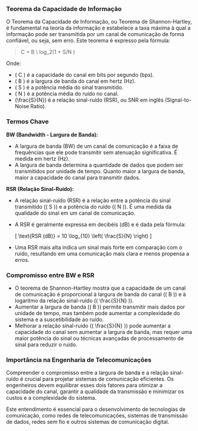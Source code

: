 ### Teorema da Capacidade de Informação

O Teorema da Capacidade de Informação, ou Teorema de Shannon-Hartley, é fundamental na teoria da informação e estabelece a taxa máxima à qual a informação pode ser transmitida por um canal de comunicação de forma confiável, ou seja, sem erro. Este teorema é expresso pela fórmula:


> C = B \ log_2(1 + S/N ) 

Onde:
- \( C \) é a capacidade do canal em bits por segundo (bps).
- \( B \) é a largura de banda do canal em hertz (Hz).
- \( S \) é a potência média do sinal transmitido.
- \( N \) é a potência média do ruído no canal.
- \(\frac{S}{N}\) é a relação sinal-ruído (RSR), ou SNR em inglês (Signal-to-Noise Ratio).

### Termos Chave

**BW (Bandwidth - Largura de Banda):**
- A largura de banda (BW) de um canal de comunicação é a faixa de frequências que ele pode transmitir sem atenuação significativa. É medida em hertz (Hz).
- A largura de banda determina a quantidade de dados que podem ser transmitidos por unidade de tempo. Quanto maior a largura de banda, maior a capacidade do canal para transmitir dados.

**RSR (Relação Sinal-Ruído):**
- A relação sinal-ruído (RSR) é a relação entre a potência do sinal transmitido (\( S \)) e a potência do ruído (\( N \)). É uma medida da qualidade do sinal em um canal de comunicação.
- A RSR é geralmente expressa em decibéis (dB) e é dada pela fórmula:

  \[ \text{RSR (dB)} = 10 \log_{10} \left( \frac{S}{N} \right) \]

- Uma RSR mais alta indica um sinal mais forte em comparação com o ruído, resultando em uma comunicação mais clara e menos propensa a erros.

### Compromisso entre BW e RSR

- O teorema de Shannon-Hartley mostra que a capacidade de um canal de comunicação é proporcional à largura de banda do canal (\( B \)) e à logaritmo da relação sinal-ruído (\( \frac{S}{N} \)).
- Aumentar a largura de banda (\( B \)) permite transmitir mais dados por unidade de tempo, mas também pode aumentar a complexidade do sistema e a suscetibilidade ao ruído.
- Melhorar a relação sinal-ruído (\( \frac{S}{N} \)) pode aumentar a capacidade do canal sem aumentar a largura de banda, mas requer uma maior potência do sinal ou técnicas avançadas de processamento de sinal para reduzir o ruído.

### Importância na Engenharia de Telecomunicações

Compreender o compromisso entre a largura de banda e a relação sinal-ruído é crucial para projetar sistemas de comunicação eficientes. Os engenheiros devem equilibrar esses dois fatores para otimizar a capacidade do canal, garantir a qualidade da transmissão e minimizar os custos e a complexidade do sistema.

Este entendimento é essencial para o desenvolvimento de tecnologias de comunicação, como redes de telecomunicações, sistemas de transmissão de dados, redes sem fio e outros sistemas de comunicação digital.